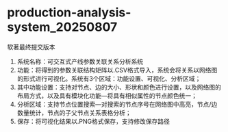 # production-analysis-system_20250807
软著最终提交版本
1. 系统名称：可交互式产线参数关联关系分析系统
2. 功能：将得到的参数关联结构矩阵以.CSV格式导入，系统会将关系以网络图的形式进行可视化。系统有3个区域：功能设置、可视化、分析区域；
3. 其中功能设置：支持对节点、边的大小、形状和颜色进行设置，以及网络图的布局方式，以及具有模块化功能—将具有相似属性的节点颜色统一；
4. 分析区域：支持节点位置搜索—对搜索的节点序号在网络图中高亮，节点/边数量统计，节点的子父节点关系表格分析；
5. 保存：将可视化结果以.PNG格式保存，支持修改保存路径
